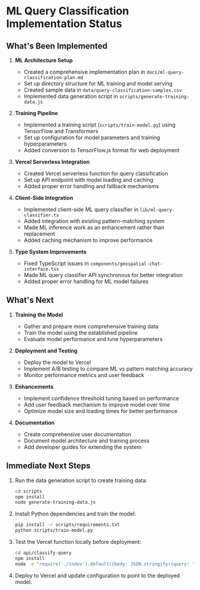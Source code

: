 # ML Query Classification Implementation Status

## What's Been Implemented

1. **ML Architecture Setup**
   - Created a comprehensive implementation plan in `docs/ml-query-classification-plan.md`
   - Set up directory structure for ML training and model serving
   - Created sample data in `data/query-classification-samples.csv`
   - Implemented data generation script in `scripts/generate-training-data.js`

2. **Training Pipeline**
   - Implemented a training script (`scripts/train-model.py`) using TensorFlow and Transformers
   - Set up configuration for model parameters and training hyperparameters
   - Added conversion to TensorFlow.js format for web deployment

3. **Vercel Serverless Integration**
   - Created Vercel serverless function for query classification
   - Set up API endpoint with model loading and caching
   - Added proper error handling and fallback mechanisms

4. **Client-Side Integration**
   - Implemented client-side ML query classifier in `lib/ml-query-classifier.ts`
   - Added integration with existing pattern-matching system
   - Made ML inference work as an enhancement rather than replacement
   - Added caching mechanism to improve performance

5. **Type System Improvements**
   - Fixed TypeScript issues in `components/geospatial-chat-interface.tsx`
   - Made ML query classifier API synchronous for better integration
   - Added proper error handling for ML model failures

## What's Next

1. **Training the Model**
   - Gather and prepare more comprehensive training data
   - Train the model using the established pipeline
   - Evaluate model performance and tune hyperparameters

2. **Deployment and Testing**
   - Deploy the model to Vercel
   - Implement A/B testing to compare ML vs pattern matching accuracy
   - Monitor performance metrics and user feedback

3. **Enhancements**
   - Implement confidence threshold tuning based on performance
   - Add user feedback mechanism to improve model over time
   - Optimize model size and loading times for better performance

4. **Documentation**
   - Create comprehensive user documentation
   - Document model architecture and training process
   - Add developer guides for extending the system

## Immediate Next Steps

1. Run the data generation script to create training data:
   ```bash
   cd scripts
   npm install
   node generate-training-data.js
   ```

2. Install Python dependencies and train the model:
   ```bash
   pip install -r scripts/requirements.txt
   python scripts/train-model.py
   ```

3. Test the Vercel function locally before deployment:
   ```bash
   cd api/classify-query
   npm install
   node -e "require('./index').default({body: JSON.stringify({query: 'show me income levels by region'})}).then(console.log)"
   ```

4. Deploy to Vercel and update configuration to point to the deployed model. 